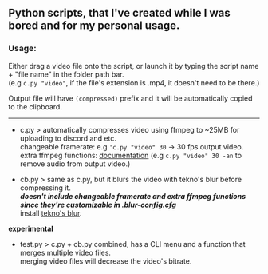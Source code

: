 Python scripts, that I've created while I was bored and for my personal usage.
---
### __Usage:__

Either drag a video file onto the script, or launch it by typing the script name + "file name" in the folder path bar.\
(e.g `c.py "video"`, if the file's extension is .mp4, it doesn't need to be there.)

Output file will have `(compressed)` prefix and it will be automatically copied to the clipboard.

---

- c.py > automatically compresses video using ffmpeg to ~25MB for uploading to discord and etc.\
‎ ‎ ‎ ‎ ‎ ‎ ‎ ‎ ‎ ‎ ‎‎ ‎changeable framerate: e.g `'c.py "video" 30` -> 30 fps output video.\
‎ ‎ ‎ ‎ ‎ ‎ ‎ ‎ ‎ ‎ ‎ ‎extra ffmpeg functions: [documentation](https://ffmpeg.org/ffmpeg.html) (e.g `c.py "video" 30 -an` to remove audio from output video.)


- cb.py > same as c.py, but it blurs the video with tekno's blur before compressing it.\
‎ ‎ ‎ ‎ ‎ ‎ ‎ ‎ ‎ ‎ ‎ ‎ ‎ ___doesn't include changeable framerate and extra ffmpeg functions since they're customizable in .blur-config.cfg___\
‎ ‎ ‎ ‎ ‎ ‎ ‎ ‎ ‎ ‎‎ ‎ ‎ ‎ ‎install [tekno's blur](https://github.com/f0e/blur/releases/tag/v1.8).

__experimental__
- test.py > c.py + cb.py combined, has a CLI menu and a function that merges multiple video files.\
‎ ‎ ‎ ‎ ‎ ‎ ‎ ‎ ‎ ‎ ‎ ‎ ‎ ‎ ‎ merging video files will decrease the video's bitrate.
  
